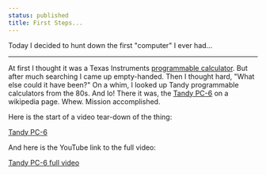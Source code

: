 ```yaml
---
status: published
title: First Steps...
---
```


Today I decided to hunt down the first "computer" I ever had...

---

At first I thought it was a Texas Instruments [programmable calculator](https://en.wikipedia.org/wiki/Programmable_calculator).  But after much searching I came up empty-handed.  Then I thought hard, "What else could it have been?"  On a whim, I looked up Tandy programmable calculators from the 80s.  And lo!  There it was, the [Tandy PC-6](https://en.wikipedia.org/wiki/Tandy_Pocket_Computer) on a wikipedia page.  Whew.  Mission accomplished.

Here is the start of a video tear-down of the thing:

[Tandy PC-6](Tandy-PC-6-SHORT.mp4)

And here is the YouTube link to the full video:

[Tandy PC-6 full video](https://youtu.be/604JEbKgGLs?t=64)
